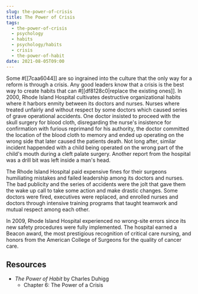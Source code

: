 ```yaml
---
slug: the-power-of-crisis
title: The Power of Crisis
tags:
  - the-power-of-crisis
  - psychology
  - habits
  - psychology/habits
  - crisis
  - the-power-of-habit
date: 2021-08-05T09:00
---
```



Some #[[7caa6044]] are so ingrained into the culture that the only way for
a reform is through a crisis. Any good leaders know that a crisis is the best
way to create habits that can #[[df8128c0|replace the existing ones]]. In 2000,
Rhode Island Hospital cultivates destructive organizational habits where it
harbors enmity between its doctors and nurses.  Nurses where treated unfairly
and without respect by some doctors which caused series of grave operational
accidents. One doctor insisted to proceed with the skull surgery for blood
cloth, disregarding the nurse's insistence for confirmation with furious
reprimand for his authority, the doctor committed the location of the blood
cloth to memory and ended up operating on the wrong side that later caused the
patients death. Not long after, similar incident happended with a child being
operated on the wrong part of the child's mouth during a cleft palate surgery.
Another report from the hospital was a drill bit was left inside a man's head.

The Rhode Island Hospital paid expensive fines for their surgeons humiliating
mistakes and failed leadership among its doctors and nurses. The bad publicity
and the series of accidents were the jolt that gave them the wake up call to
take some action and make drastic changes. Some doctors were fired, executives
were replaced, and enrolled nurses and doctors through intensive training
programs that taught teamwork and mutual respect among each other.

In 2009, Rhode Island Hospital experienced no wrong-site errors since its new
safety procedures were fully implemented. The hospital earned a Beacon award,
the most prestigious recognition of critical care nursing, and honors from the
American College of Surgeons for the quality of cancer care.

## Resources

- _The Power of Habit_ by Charles Duhigg
  - Chapter 6: The Power of a Crisis

